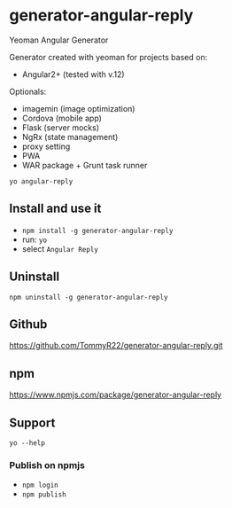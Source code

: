 # generator-angular-reply
Yeoman Angular Generator

Generator created with yeoman for projects based on:
* Angular2+ (tested with v.12)

Optionals:

* imagemin (image optimization)
* Cordova (mobile app)
* Flask (server mocks)
* NgRx (state management)
* proxy setting
* PWA
* WAR package + Grunt task runner

`yo angular-reply`

## Install and use it
* `npm install -g generator-angular-reply`
* run: `yo`
* select `Angular Reply`

## Uninstall
`npm uninstall -g generator-angular-reply`

## Github
https://github.com/TommyR22/generator-angular-reply.git

## npm
https://www.npmjs.com/package/generator-angular-reply

## Support
`yo --help`

### Publish on npmjs
* `npm login`  
* `npm publish`




